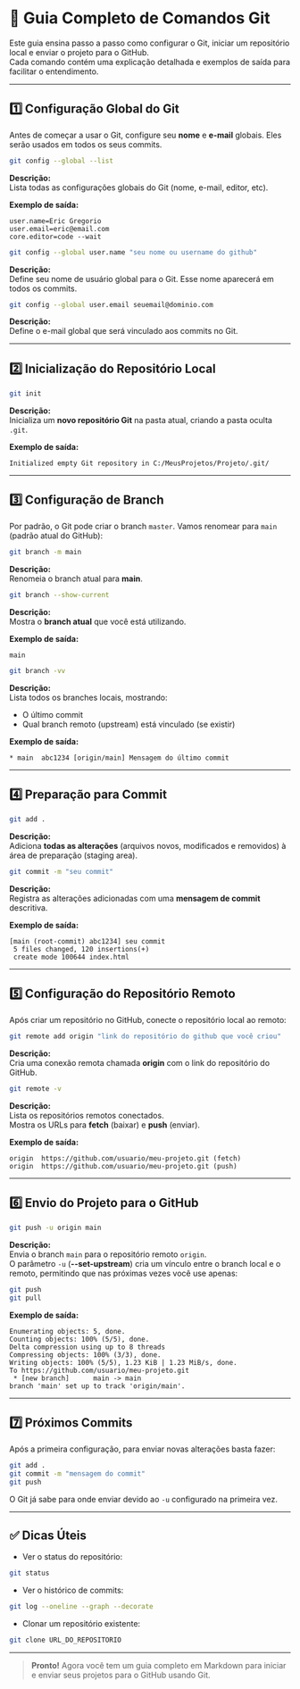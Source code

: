 # 📝 Guia Completo de Comandos Git

Este guia ensina passo a passo como configurar o Git, iniciar um repositório local e enviar o projeto para o GitHub.  
Cada comando contém uma explicação detalhada e exemplos de saída para facilitar o entendimento.

---

## 1️⃣ Configuração Global do Git

Antes de começar a usar o Git, configure seu **nome** e **e-mail** globais. Eles serão usados em todos os seus commits.

```bash
git config --global --list
```
**Descrição:**  
Lista todas as configurações globais do Git (nome, e-mail, editor, etc).

**Exemplo de saída:**
```
user.name=Eric Gregorio
user.email=eric@email.com
core.editor=code --wait
```

```bash
git config --global user.name "seu nome ou username do github"
```
**Descrição:**  
Define seu nome de usuário global para o Git. Esse nome aparecerá em todos os commits.

```bash
git config --global user.email seuemail@dominio.com
```
**Descrição:**  
Define o e-mail global que será vinculado aos commits no Git.

---

## 2️⃣ Inicialização do Repositório Local

```bash
git init
```
**Descrição:**  
Inicializa um **novo repositório Git** na pasta atual, criando a pasta oculta `.git`.

**Exemplo de saída:**
```
Initialized empty Git repository in C:/MeusProjetos/Projeto/.git/
```

---

## 3️⃣ Configuração de Branch

Por padrão, o Git pode criar o branch `master`. Vamos renomear para `main` (padrão atual do GitHub):

```bash
git branch -m main
```
**Descrição:**  
Renomeia o branch atual para **main**.

```bash
git branch --show-current
```
**Descrição:**  
Mostra o **branch atual** que você está utilizando.  

**Exemplo de saída:**
```
main
```

```bash
git branch -vv
```
**Descrição:**  
Lista todos os branches locais, mostrando:
- O último commit
- Qual branch remoto (upstream) está vinculado (se existir)

**Exemplo de saída:**
```
* main  abc1234 [origin/main] Mensagem do último commit
```

---

## 4️⃣ Preparação para Commit

```bash
git add .
```
**Descrição:**  
Adiciona **todas as alterações** (arquivos novos, modificados e removidos) à área de preparação (staging area).

```bash
git commit -m "seu commit"
```
**Descrição:**  
Registra as alterações adicionadas com uma **mensagem de commit** descritiva.

**Exemplo de saída:**
```
[main (root-commit) abc1234] seu commit
 5 files changed, 120 insertions(+)
 create mode 100644 index.html
```

---

## 5️⃣ Configuração do Repositório Remoto

Após criar um repositório no GitHub, conecte o repositório local ao remoto:

```bash
git remote add origin "link do repositório do github que você criou"
```
**Descrição:**  
Cria uma conexão remota chamada **origin** com o link do repositório do GitHub.

```bash
git remote -v
```
**Descrição:**  
Lista os repositórios remotos conectados.  
Mostra os URLs para **fetch** (baixar) e **push** (enviar).

**Exemplo de saída:**
```
origin  https://github.com/usuario/meu-projeto.git (fetch)
origin  https://github.com/usuario/meu-projeto.git (push)
```

---

## 6️⃣ Envio do Projeto para o GitHub

```bash
git push -u origin main
```
**Descrição:**  
Envia o branch `main` para o repositório remoto `origin`.  
O parâmetro `-u` (**--set-upstream**) cria um vínculo entre o branch local e o remoto, permitindo que nas próximas vezes você use apenas:

```bash
git push
git pull
```

**Exemplo de saída:**
```
Enumerating objects: 5, done.
Counting objects: 100% (5/5), done.
Delta compression using up to 8 threads
Compressing objects: 100% (3/3), done.
Writing objects: 100% (5/5), 1.23 KiB | 1.23 MiB/s, done.
To https://github.com/usuario/meu-projeto.git
 * [new branch]      main -> main
branch 'main' set up to track 'origin/main'.
```

---

## 7️⃣ Próximos Commits

Após a primeira configuração, para enviar novas alterações basta fazer:

```bash
git add .
git commit -m "mensagem do commit"
git push
```

O Git já sabe para onde enviar devido ao `-u` configurado na primeira vez.

---

## ✅ Dicas Úteis

- Ver o status do repositório:
```bash
git status
```

- Ver o histórico de commits:
```bash
git log --oneline --graph --decorate
```

- Clonar um repositório existente:
```bash
git clone URL_DO_REPOSITORIO
```

---

> **Pronto!** Agora você tem um guia completo em Markdown para iniciar e enviar seus projetos para o GitHub usando Git.

